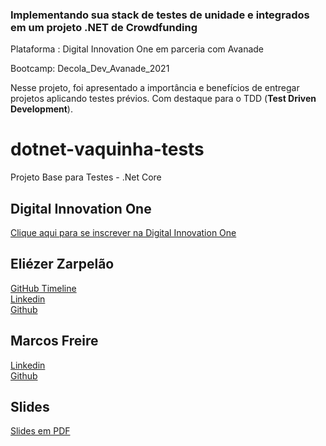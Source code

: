 ### Implementando sua stack de testes de unidade e integrados em um projeto .NET de Crowdfunding

Plataforma : Digital Innovation One em parceria com Avanade

Bootcamp: Decola_Dev_Avanade_2021

Nesse projeto, foi apresentado a importância e benefícios de entregar projetos aplicando testes prévios. Com destaque para o TDD  (**Test Driven Development**).

# dotnet-vaquinha-tests

Projeto Base para Testes - .Net Core  

## Digital Innovation One

[Clique aqui para se inscrever na Digital Innovation One](https://digitalinnovation.one/sign-up?ref=H395IYS4Z6)  

## Eliézer Zarpelão
[GitHub Timeline](https://elizarp.github.io/timeline/)  
[Linkedin](http://br.linkedin.com/in/eliezerzarpelao)  
[Github](https://github.com/elizarp) 

## Marcos Freire
[Linkedin](https://www.linkedin.com/in/marcos-freire-a73891125/)  
[Github](https://github.com/marcosfreire) 

## Slides
[Slides em PDF](TesteNetCore.pdf)